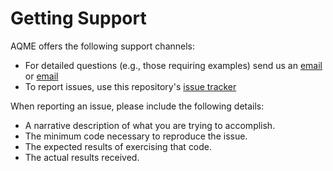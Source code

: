 # Getting Support

AQME offers the following support channels:

- For detailed questions (e.g., those requiring examples) send us an
  [email](mailto:juanvi89@hotmail.com?subject=[aqme]) or [email](mailto:svss@colostate.edu?subject=[aqme])
- To report issues, use this repository's
  [issue tracker](https://github.com/jvalegre/aqme/issues/new)

When reporting an issue, please include the following details:

- A narrative description of what you are trying to accomplish.
- The minimum code necessary to reproduce the issue.
- The expected results of exercising that code.
- The actual results received.
